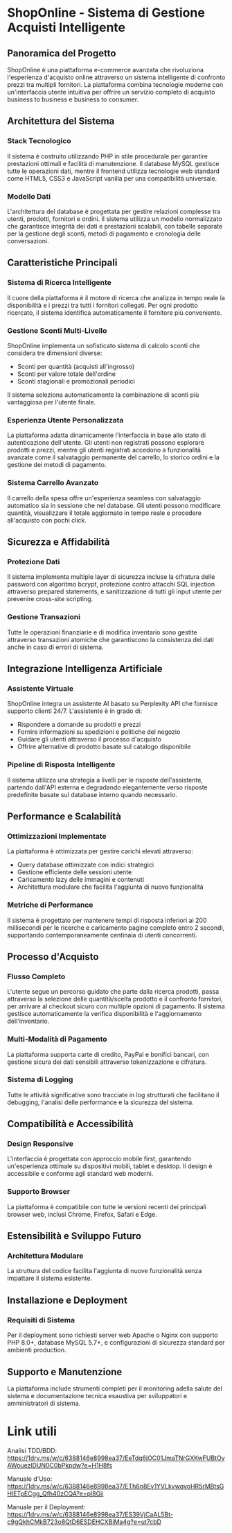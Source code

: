 # ShopOnline - Sistema di Gestione Acquisti Intelligente

## Panoramica del Progetto

ShopOnline è una piattaforma e-commerce avanzata che rivoluziona l'esperienza d'acquisto online attraverso un sistema intelligente di confronto prezzi tra multipli fornitori. La piattaforma combina tecnologie moderne con un'interfaccia utente intuitiva per offrire un servizio completo di acquisto business to business e business to consumer.

## Architettura del Sistema

### Stack Tecnologico
Il sistema è costruito utilizzando PHP in stile procedurale per garantire prestazioni ottimali e facilità di manutenzione. Il database MySQL gestisce tutte le operazioni dati, mentre il frontend utilizza tecnologie web standard come HTML5, CSS3 e JavaScript vanilla per una compatibilità universale.

### Modello Dati
L'architettura del database è progettata per gestire relazioni complesse tra utenti, prodotti, fornitori e ordini. Il sistema utilizza un modello normalizzato che garantisce integrità dei dati e prestazioni scalabili, con tabelle separate per la gestione degli sconti, metodi di pagamento e cronologia delle conversazioni.

## Caratteristiche Principali

### Sistema di Ricerca Intelligente
Il cuore della piattaforma è il motore di ricerca che analizza in tempo reale la disponibilità e i prezzi tra tutti i fornitori collegati. Per ogni prodotto ricercato, il sistema identifica automaticamente il fornitore più conveniente.

### Gestione Sconti Multi-Livello
ShopOnline implementa un sofisticato sistema di calcolo sconti che considera tre dimensioni diverse:
- Sconti per quantità (acquisti all'ingrosso)
- Sconti per valore totale dell'ordine
- Sconti stagionali e promozionali periodici

Il sistema seleziona automaticamente la combinazione di sconti più vantaggiosa per l'utente finale.

### Esperienza Utente Personalizzata
La piattaforma adatta dinamicamente l'interfaccia in base allo stato di autenticazione dell'utente. Gli utenti non registrati possono esplorare prodotti e prezzi, mentre gli utenti registrati accedono a funzionalità avanzate come il salvataggio permanente del carrello, lo storico ordini e la gestione dei metodi di pagamento.

### Sistema Carrello Avanzato
Il carrello della spesa offre un'esperienza seamless con salvataggio automatico sia in sessione che nel database. Gli utenti possono modificare quantità, visualizzare il totale aggiornato in tempo reale e procedere all'acquisto con pochi click.

## Sicurezza e Affidabilità

### Protezione Dati
Il sistema implementa multiple layer di sicurezza incluse la cifratura delle password con algoritmo bcrypt, protezione contro attacchi SQL injection attraverso prepared statements, e sanitizzazione di tutti gli input utente per prevenire cross-site scripting.

### Gestione Transazioni
Tutte le operazioni finanziarie e di modifica inventario sono gestite attraverso transazioni atomiche che garantiscono la consistenza dei dati anche in caso di errori di sistema.

## Integrazione Intelligenza Artificiale

### Assistente Virtuale
ShopOnline integra un assistente AI basato su Perplexity API che fornisce supporto clienti 24/7. L'assistente è in grado di:
- Rispondere a domande su prodotti e prezzi
- Fornire informazioni su spedizioni e politiche del negozio
- Guidare gli utenti attraverso il processo d'acquisto
- Offrire alternative di prodotto basate sul catalogo disponibile

### Pipeline di Risposta Intelligente
Il sistema utilizza una strategia a livelli per le risposte dell'assistente, partendo dall'API esterna e degradando elegantemente verso risposte predefinite basate sul database interno quando necessario.

## Performance e Scalabilità

### Ottimizzazioni Implementate
La piattaforma è ottimizzata per gestire carichi elevati attraverso:
- Query database ottimizzate con indici strategici
- Gestione efficiente delle sessioni utente
- Caricamento lazy delle immagini e contenuti
- Architettura modulare che facilita l'aggiunta di nuove funzionalità

### Metriche di Performance
Il sistema è progettato per mantenere tempi di risposta inferiori ai 200 millisecondi per le ricerche e caricamento pagine completo entro 2 secondi, supportando contemporaneamente centinaia di utenti concorrenti.

## Processo d'Acquisto

### Flusso Completo
L'utente segue un percorso guidato che parte dalla ricerca prodotti, passa attraverso la selezione delle quantità/scelta prodotto e il confronto fornitori, per arrivare al checkout sicuro con multiple opzioni di pagamento. Il sistema gestisce automaticamente la verifica disponibilità e l'aggiornamento dell'inventario.

### Multi-Modalità di Pagamento
La piattaforma supporta carte di credito, PayPal e bonifici bancari, con gestione sicura dei dati sensibili attraverso tokenizzazione e cifratura.

### Sistema di Logging
Tutte le attività significative sono tracciate in log strutturati che facilitano il debugging, l'analisi delle performance e la sicurezza del sistema.

## Compatibilità e Accessibilità

### Design Responsive
L'interfaccia è progettata con approccio mobile first, garantendo un'esperienza ottimale su dispositivi mobili, tablet e desktop. Il design è accessibile e conforme agli standard web moderni.

### Supporto Browser
La piattaforma è compatibile con tutte le versioni recenti dei principali browser web, inclusi Chrome, Firefox, Safari e Edge.

## Estensibilità e Sviluppo Futuro

### Architettura Modulare
La struttura del codice facilita l'aggiunta di nuove funzionalità senza impattare il sistema esistente. 

## Installazione e Deployment

### Requisiti di Sistema
Per il deployment sono richiesti server web Apache o Nginx con supporto PHP 8.0+, database MySQL 5.7+, e configurazioni di sicurezza standard per ambienti production.

## Supporto e Manutenzione

La piattaforma include strumenti completi per il monitoring adella salute del sistema e documentazione tecnica esaustiva per sviluppatori e amministratori di sistema.

# Link utili
Analisi TDD/BDD: https://1drv.ms/w/c/6388146e8998ea37/EeTdq6jOC01JmaTNrGXKwFUBtOvAWouezlDUN0C0bPkpdw?e=H1H8fs

Manuale d'Uso: https://1drv.ms/w/c/6388146e8998ea37/ETh6n8Ev1YVLkywqvoHR5rMBtsGHlETpECgg_Qfh40zCQA?e=pl8Gii

Manuale per il Deployment: https://1drv.ms/w/c/6388146e8998ea37/ES39VjCaAL5Bt-c9gQkhCMkB723o8QtD6ESDEHCXBiMa4g?e=ut7cbD
